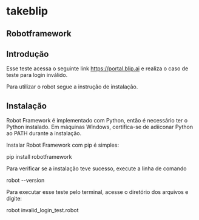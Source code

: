 # takeblip
## Robotframework

## Introdução
Esse teste acessa o seguinte link https://portal.blip.ai e realiza o caso de teste para login inválido.

Para utilizar o robot segue a instrução de instalação.
## Instalação

Robot Framework é implementado com Python, então é necessário ter o Python instalado.
Em máquinas Windows, certifica-se de adiiconar Python ao PATH durante a instalação.

Instalar Robot Framework com pip é simples:

pip install robotframework


Para verificar se a instalação teve sucesso, execute a linha de comando

robot --version

Para executar esse teste pelo terminal, acesse o diretório dos arquivos e digite:

robot invalid_login_test.robot
